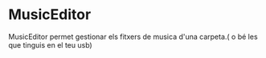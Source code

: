 # MusicEditor
MusicEditor permet gestionar els fitxers de musica d'una carpeta.( o bé les que tinguis en el teu usb)
